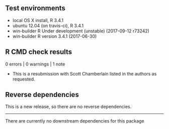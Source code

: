 ## Test environments
* local OS X install, R 3.4.1
* ubuntu 12.04 (on travis-ci), R 3.4.1
* win-builder R Under development (unstable) (2017-09-12 r73242)
* win-builder R version 3.4.1 (2017-06-30)

## R CMD check results

0 errors | 0 warnings | 1 note

* This is a resubmission with Scott Chamberlain listed in the authors as
requested.

## Reverse dependencies

This is a new release, so there are no reverse dependencies.

---

There are currently no downstream dependencies for this package
